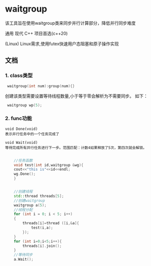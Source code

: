 # waitgroup

该工具旨在使用waitgroup类来同步并行计算部分，降低并行同步难度

通用	现代 C++ 项目首选(c++20)

(Linux)		Linux需求,使用futex快速用户态阻塞和原子操作实现

## 文档

### 1. class类型

```cpp
 waitgroup(int num):group(num){}
```

创建该类型需要设置等待线程数量,小于等于零会解析为不需要同步。
如下：

```cpp
 waitgroup wp(5);
```

### 2. func功能

    void Done(void) 
    表示并行任务中的一个任务完成了

    void Wait(void)
    等待完成所有并行任务进行下一步。范围匹配：计数4如果释放了5次，第四次就会解锁。
```cpp

    //任务函数
    void test(int id,waitgroup &wg){
    cout<<"this is"<<id<<endl;
    wg.Done();
    }


    //创建线程
    std::thread threads[5];
    //创建waitgroup
    waitgroup a(5);
    //线程分配
    for (int i = 0; i < 5; i++)
    {
        threads[i]=thread ([i,&a]{
            test(i,a);
        });
    }
    for (int i=0;i<5;i++){
        threads[i].join();
    }
    //等待同步
    a.Wait();
```

